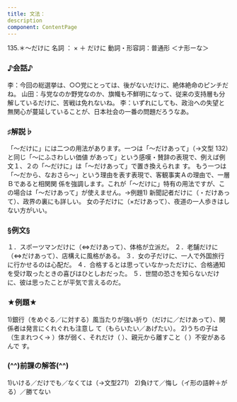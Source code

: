 ```yaml
---
title: 文法：
description
component: ContentPage
---
```



135.＊～だけに
名詞 ： × ＋ だけに
動詞・形容詞：普通形 ＜ナ形ーな＞
### ♪会話♪
李：今回の総選挙は、○○党にとっては、後がないだけに、絶体絶命のピンチだね。
山田：与党なのか野党なのか、旗幟も不鮮明になって、従来の支持層も分解しているだけに、苦戦は免れないね。
李：いずれにしても、政治への失望と無関心が蔓延していることが、日本社会の一番の問題だろうなあ。
### ♯解説♭
「～だけに」には二つの用法があります。一つは「～だけあって」（→文型 132）と同じ「～にふさわしい価値 があって」という感嘆・賛辞の表現で、例えば例文１、２の「～だけに」は「～だけあって」で置き換えられま す。
もう一つは「～だから、なおさら～」という理由を表す表現で、客観事実Ａの理由で、一層Ｂであると相関関 係を強調します。これが「～だけに」特有の用法ですが、この場合は「～だけあって」が使えません。→例題1)
新聞記者だけに（・だけあって）、政界の裏にも詳しい。 女の子だけに（×だけあって）、夜道の一人歩きはしない方がいい。
### §例文§
１．スポーツマンだけに（⇔だけあって）、体格が立派だ。
２．老舗だけに（⇔だけあって）、店構えに風格がある。
３．女の子だけに、一人で外国旅行に行かせるのは心配だ。
４．合格するとは思っていなかっただけに、合格通知を受け取ったときの喜びはひとしおだった。
５．世間の恐さを知らないだけに、彼は思ったことが平気で言えるのだ。
### ★例題★
1)銀行（をめぐる／に対する）風当たりが強い折り（だけに／だけあって）、関係者は発言にくれぐれも注意し て（もらいたい／あげたい）。
2)うちの子は（生まれつく→ ）体が弱く、それだけ（ ）、親元から離すこと（ ）不安があるんで
す。
### (^^)前課の解答(^^)
1)いける／だけでも／なくては（→文型271）
2)負けて／悔し（イ形の語幹＋がる）／勝てない
